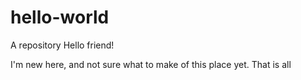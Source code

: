 # hello-world
A repository
Hello friend!

I'm new here, and not sure what to make of this place yet.
That is all
